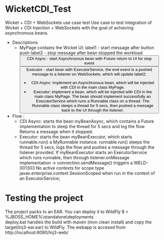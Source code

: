 WicketCDI_Test
==============

Wicket + CDI + WebSockets use case test
Use case to test integration of Wicket + CDI Injection + WebSockets with the goal of achieving asynchronous beans.
+ Descriptions
  - MyPage contains the Wicket UI: 
    label1 - start message after button push
    label2 - stop message after bean stopped the workload
    		<button>CDI Async - start Asynchronous bean with Future<String> return to UI for stop event
  		<button>Executor - start bean with ExecutorService, the end event is a pushed message to a listener on WebSockets, 
  		which will update label2;			 
	- CDI Async: implement an Asynchronous bean, which will be injected with CDI in the main class MyPage. 
	- Executor: implement a bean, which will be injected with CDI in the main class MyPage. 
		The bean should implement successfully an ExecutorService which runs a Runnable class on a thread. 
		The Runnable class sleeps a thread for 5 secs, then pushed a message back to the UI through the listener;  
+ Flow :
	- CDI Async: starts the bean myBeanAsync, which contains a Future<String> implementation to sleep the thread for 5 secs 
		and log the flow. Returns a message when it stopped.
	- Executor: starts the bean myBeanExecutor, which starts runnable.run() a MyRunnable instance. runnable.run() sleeps
		the thread for 5 secs, logs the flow and pushes a message through the listener provided. 
		If myBeanExecutor starts an ExecutorService which runs runnable, then through listener.onMessage implementation ->
		connection.sendMessage() triggers a WELD-001303 No active contexts for scope type javax.enterprise.context.SessionScoped 
		when run in the context of an ExecutorService;

Testing the project
=======
The project packs to an EAR. You can deploy it to WildFly 8 = %JBOSS_HOME%\standalone\deployments\
deploy.bat handles the build with maven (mvn clean install) and copy the target(Inj3-ear.ear) to WildFly.
The webapp is accesed from http://localhost:8080/Inj3-web/



